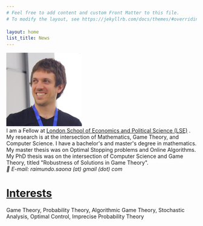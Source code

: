 ```yaml
---
# Feel free to add content and custom Front Matter to this file.
# To modify the layout, see https://jekyllrb.com/docs/themes/#overriding-theme-defaults

layout: home
list_title: News
---
```


<div vocab="https://schema.org/" typeof="Person">
	<div>
		<a property="sameAs" href="https://saona-raimundo.github.io/">
		<img src="me.jpg" 
		class="galleryItem"
		width=200px>
		</a>
	</div>
	<div>
		I am a
		<span vocab="https://schema.org/" typeof="OrganizationRole">
			<span property="roleName">
				Fellow
			</span>
			at
			<span typeof="Organization">
				<a href= "https://www.lse.ac.uk/">
				<span property="sameAs" content="https://en.wikipedia.org/wiki/London_School_of_Economics">
					<span property="name">London School of Economics and Political Science (LSE)</span></span></a>
			</span>
			<meta property="startDate" content="2025-09-01">.
			</span>
		</span>
	</div>
	<div>
		My research is at the intersection of Mathematics, Game Theory, and Computer Science.
		I have a bachelor's and master's degree in mathematics. 
		My master thesis was on Optimal Stopping problems and Online Algorithms. 
		My PhD thesis was on the intersection of Computer Science and Game Theory, titled "Robustness of Solutions in Game Theory".
	</div>
	<div>
		<address itemprop="email">
			📧 E-mail: raimundo.saona (at) gmail (dot) com 
		</address>
	</div>
</div>

# <a href="{{site.baseurl}}/interests/"> Interests </a>

Game Theory, Probability Theory, Algorithmic Game Theory, Stochastic Analysis, Optimal Control, Imprecise Probability Theory
